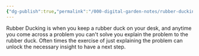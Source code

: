 ```yaml
---
{"dg-publish":true,"permalink":"/000-digital-garden-notes/rubber-ducking/"}
---
```



Rubber Ducking is when you keep a rubber duck on your desk, and anytime you come across a problem you can't solve you explain the problem to the rubber duck.  Often times the exercise of just explaining the problem can unlock the necessary insight to have a next step. 